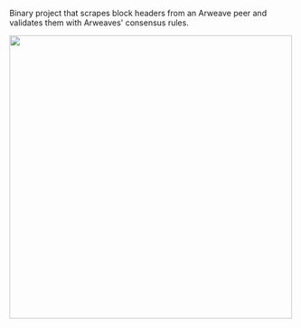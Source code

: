 Binary project that scrapes block headers from an Arweave peer and validates them with Arweaves' consensus rules.

<img src="https://github.com/ThePeopleOfTheNetwork/arweave_rs/assets/3269261/caeb60db-462a-4254-a5f9-3e5ef4fd5501)" width="500">
